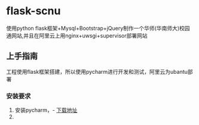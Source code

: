 # flask-scnu
使用python flask框架+Mysql+Bootstrap+jQuery制作一个华师(华南师大)校园通网站,并且在阿里云上用nginx+uwsgi+supervisor部署网站

## 上手指南
工程使用flask框架搭建，所以使用pycharm进行开发和测试，阿里云为ubantu部署

### 安装要求
1. 安装pycharm，- [下载地址](https://www.jetbrains.com/pycharm/download/#section=windows)
2. 

